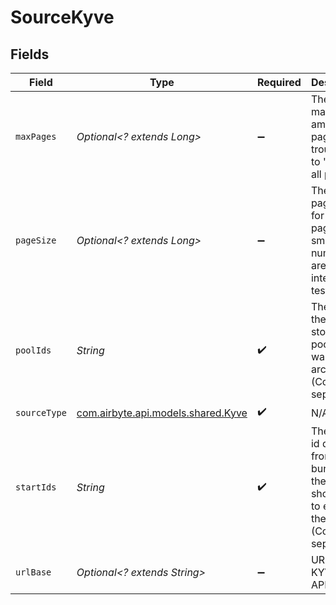 # SourceKyve


## Fields

| Field                                                                                                       | Type                                                                                                        | Required                                                                                                    | Description                                                                                                 | Example                                                                                                     |
| ----------------------------------------------------------------------------------------------------------- | ----------------------------------------------------------------------------------------------------------- | ----------------------------------------------------------------------------------------------------------- | ----------------------------------------------------------------------------------------------------------- | ----------------------------------------------------------------------------------------------------------- |
| `maxPages`                                                                                                  | *Optional<? extends Long>*                                                                                  | :heavy_minus_sign:                                                                                          | The maximum amount of pages to go trough. Set to 'null' for all pages.                                      |                                                                                                             |
| `pageSize`                                                                                                  | *Optional<? extends Long>*                                                                                  | :heavy_minus_sign:                                                                                          | The pagesize for pagination, smaller numbers are used in integration tests.                                 |                                                                                                             |
| `poolIds`                                                                                                   | *String*                                                                                                    | :heavy_check_mark:                                                                                          | The IDs of the KYVE storage pool you want to archive. (Comma separated)                                     | 0                                                                                                           |
| `sourceType`                                                                                                | [com.airbyte.api.models.shared.Kyve](../../models/shared/Kyve.md)                                           | :heavy_check_mark:                                                                                          | N/A                                                                                                         |                                                                                                             |
| `startIds`                                                                                                  | *String*                                                                                                    | :heavy_check_mark:                                                                                          | The start-id defines, from which bundle id the pipeline should start to extract the data. (Comma separated) | 0                                                                                                           |
| `urlBase`                                                                                                   | *Optional<? extends String>*                                                                                | :heavy_minus_sign:                                                                                          | URL to the KYVE Chain API.                                                                                  | https://api.kaon.kyve.network/                                                                              |